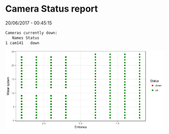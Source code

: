 Camera Status report
================
20/06/2017 - 00:45:15

    Cameras currently down:
       Names Status
    1 cam141   down

![](camreport_files/figure-markdown_github/unnamed-chunk-2-1.png)

